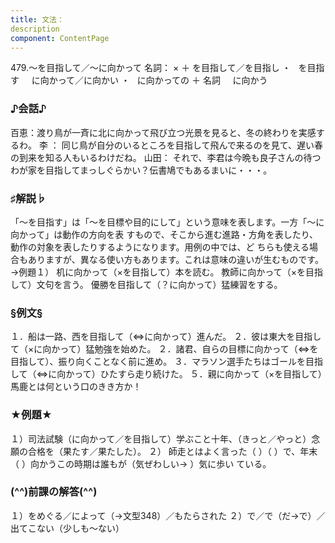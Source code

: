 ```yaml
---
title: 文法：
description
component: ContentPage
---
```



479.～を目指して／～に向かって
名詞： × ＋ を目指して／を目指し ・
  を目指す  
  に向かって／に向かい ・
  に向かっての ＋ 名詞  
  に向かう  
### ♪会話♪
百恵：渡り鳥が一斉に北に向かって飛び立つ光景を見ると、冬の終わりを実感するわ。
李 ： 同じ鳥が自分のいるところを目指して飛んで来るのを見て、遅い春の到来を知る人もいるわけだね。 山田： それで、李君は今晩も良子さんの待つわが家を目指してまっしぐらかい？伝書鳩でもあるまいに・・・。
### ♯解説♭
「～を目指す」は「～を目標や目的にして」という意味を表します。一方「～に向かって」は動作の方向を表 すもので、そこから進む進路・方角を表したり、動作の対象を表したりするようになります。用例の中では、ど ちらも使える場合もありますが、異なる使い方もあります。これは意味の違いが生むものです。→例題１）
机に向かって（×を目指して）本を読む。 教師に向かって（×を目指して）文句を言う。 優勝を目指して（？に向かって）猛練習をする。
### §例文§
１．船は一路、西を目指して（⇔に向かって）進んだ。
２．彼は東大を目指して（×に向かって）猛勉強を始めた。
２．諸君、自らの目標に向かって（⇔を目指して）、振り向くことなく前に進め。
３．マラソン選手たちはゴールを目指して（⇔に向かって）ひたすら走り続けた。
５．親に向かって（×を目指して）馬鹿とは何という口のきき方か！
### ★例題★
１）司法試験（に向かって／を目指して）学ぶこと十年、（きっと／やっと）念願の合格を（果たす／果たした）。
２） 師走とはよく言った（ ）（ ）で、年末（ ）向かうこの時期は誰もが（気ぜわしい→ ）気に歩い
ている。      
### (^^)前課の解答(^^)
１）をめぐる／によって（→文型348）／もたらされた
２）で／で（だ→で）／出てこない（少しも～ない）
